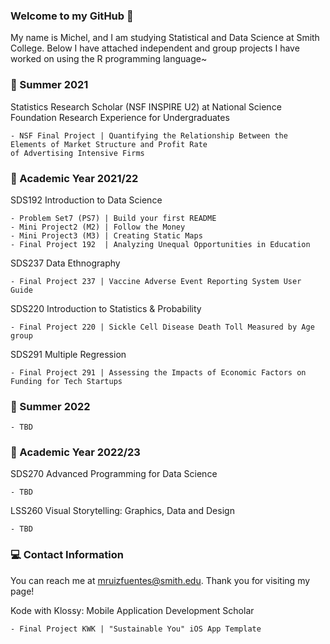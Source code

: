 ### Welcome to my GitHub 👋

My name is Michel, and I am studying Statistical and Data Science at Smith College. Below I have attached independent and group projects I have worked on using the R programming language~

### 🌼 Summer 2021
    
Statistics Research Scholar (NSF INSPIRE U2) at National Science Foundation Research Experience for Undergraduates 

    - NSF Final Project | Quantifying the Relationship Between the Elements of Market Structure and Profit Rate 
    of Advertising Intensive Firms


### 📗 Academic Year 2021/22   

SDS192 Introduction to Data Science 

    - Problem Set7 (PS7) | Build your first README 
    - Mini Project2 (M2) | Follow the Money 
    - Mini Project3 (M3) | Creating Static Maps 
    - Final Project 192  | Analyzing Unequal Opportunities in Education
    
SDS237 Data Ethnography 

    - Final Project 237 | Vaccine Adverse Event Reporting System User Guide 
    
SDS220 Introduction to Statistics & Probability 

    - Final Project 220 | Sickle Cell Disease Death Toll Measured by Age group
    
SDS291 Multiple Regression

    - Final Project 291 | Assessing the Impacts of Economic Factors on Funding for Tech Startups
    
### 🌸 Summer 2022

    - TBD

### 📘 Academic Year 2022/23

SDS270 Advanced Programming for Data Science 

    - TBD

LSS260 Visual Storytelling: Graphics, Data and Design 

    - TBD
 
 ### 💻 Contact Information 
 
You can reach me at mruizfuentes@smith.edu. Thank you for visiting my page!

<!--
**michelruizfuentes/michelruizfuentes** is a ✨ _special_ ✨ repository because its `README.md` (this file) appears on your GitHub profile.

Here are some ideas to get you started:

- 🔭 I’m currently working on ...
- 🌱 I’m currently learning ...
- 👯 I’m looking to collaborate on ...
- 🤔 I’m looking for help with ...
- 💬 Ask me about ...
- 📫 How to reach me: ...
- 😄 Pronouns: ...
- ⚡ Fun fact: ...
-->

Kode with Klossy: Mobile Application Development Scholar

    - Final Project KWK | "Sustainable You" iOS App Template
